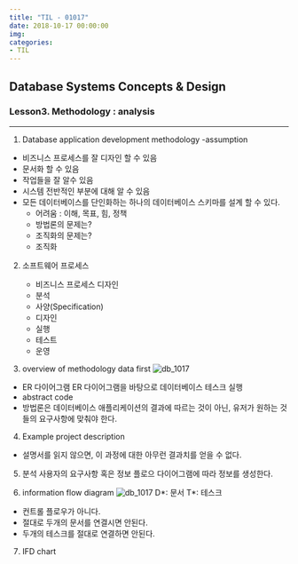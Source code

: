 ```yaml
---
title: "TIL - 01017"
date: 2018-10-17 00:00:00
img:
categories:
- TIL
---
```


## Database Systems Concepts & Design
### Lesson3. Methodology : analysis

---

1. Database application development methodology -assumption
- 비즈니스 프로세스를 잘 디자인 할 수 있음
- 문서화 할 수 있음
- 작업들을 잘 알수 있음
- 시스템 전반적인 부분에 대해 알 수 있음
- 모든 데이터베이스를 단인화하는 하나의 데이터베이스 스키마를 설계 할 수 있다.
    - 어려움 : 이해, 목표, 힘, 정책
    - 방법론의 문제는?
    - 조직화의 문제는?
    - 조직화

2. 소프트웨어 프로세스
    - 비즈니스 프로세스 디자인
    - 분석
    - 사양(Specification)
    - 디자인
    - 실행
    - 테스트
    - 운영


3. overview of methodology data first
![db_1017](./Picture/db1017_1.png)
- ER 다이어그램  ER 다이어그램을 바탕으로 데이터베이스 테스크 실행
- abstract code
- 방법론은 데이터베이스 애플리케이션의 결과에 따르는 것이 아닌, 유저가 원하는 것들의 요구사항에 맞춰야 한다.

4. Example project description
- 설명서를 읽지 않으면, 이 과정에 대한 아무런 결과치를 얻을 수 없다.

5. 분석
사용자의 요구사항 혹은 정보 플로으 다이어그램에 따라 정보를 생성한다.

6. information flow diagram
![db_1017](./Picture/db1017_2.png)
D*: 문서
T*: 테스크
- 컨트롤 플로우가 아니다.
- 절대로 두개의 문서를 연결시면 안된다.
- 두개의 테스크를 절대로 연결하면 안된다.

7. IFD chart
